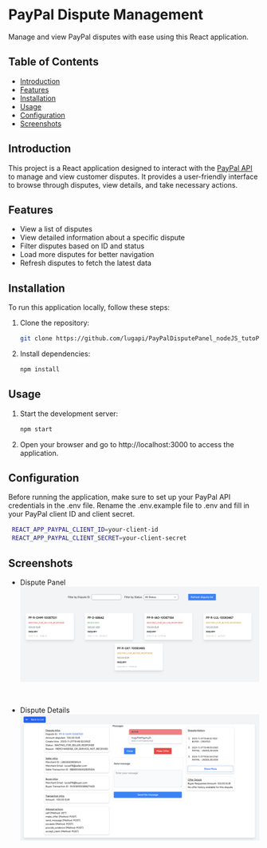 # PayPal Dispute Management

Manage and view PayPal disputes with ease using this React application.

## Table of Contents

- [Introduction](#introduction)
- [Features](#features)
- [Installation](#installation)
- [Usage](#usage)
- [Configuration](#configuration)
- [Screenshots](#screenshots)

## Introduction

This project is a React application designed to interact with the [PayPal API](https://developer.paypal.com/docs/api/customer-disputes/v1/) to manage and view customer disputes. It provides a user-friendly interface to browse through disputes, view details, and take necessary actions.


## Features

- View a list of disputes
- View detailed information about a specific dispute
- Filter disputes based on ID and status
- Load more disputes for better navigation
- Refresh disputes to fetch the latest data

## Installation

To run this application locally, follow these steps:

1. Clone the repository:

   ```bash
   git clone https://github.com/lugapi/PayPalDisputePanel_nodeJS_tutoPayPal_REACT.git
   ```

2. Install dependencies:

   ```bash
   npm install
   ```

## Usage

1. Start the development server:

   ```bash
   npm start 
   ```

2. Open your browser and go to http://localhost:3000 to access the application.


## Configuration

Before running the application, make sure to set up your PayPal API credentials in the .env file. Rename the .env.example file to .env and fill in your PayPal client ID and client secret.

   ```bash
    REACT_APP_PAYPAL_CLIENT_ID=your-client-id
    REACT_APP_PAYPAL_CLIENT_SECRET=your-client-secret
   ```

## Screenshots

- Dispute Panel
![panel](./screenshots/panel.png)

<br />

- Dispute Details
![details](./screenshots/details.png)
